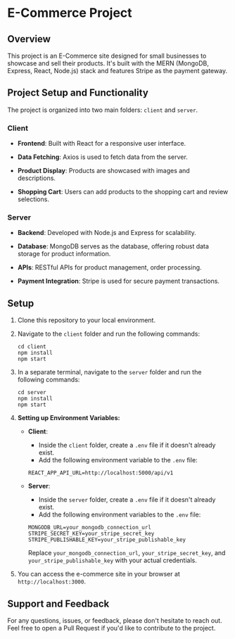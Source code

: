 # E-Commerce Project

## Overview

This project is an E-Commerce site designed for small businesses to showcase and sell their products. It's built with the MERN (MongoDB, Express, React, Node.js) stack and features Stripe as the payment gateway.

## Project Setup and Functionality

The project is organized into two main folders: `client` and `server`.

### Client

- **Frontend**: Built with React for a responsive user interface.

- **Data Fetching**: Axios is used to fetch data from the server.

- **Product Display**: Products are showcased with images and descriptions.

- **Shopping Cart**: Users can add products to the shopping cart and review selections.

### Server

- **Backend**: Developed with Node.js and Express for scalability.

- **Database**: MongoDB serves as the database, offering robust data storage for product information.

- **APIs**: RESTful APIs for product management, order processing.

- **Payment Integration**: Stripe is used for secure payment transactions.

## Setup

1. Clone this repository to your local environment.

2. Navigate to the `client` folder and run the following commands:

   ```
   cd client
   npm install
   npm start
   ```

3. In a separate terminal, navigate to the `server` folder and run the following commands:

   ```
   cd server
   npm install
   npm start
   ```

4. **Setting up Environment Variables:**

   - **Client**:

     - Inside the `client` folder, create a `.env` file if it doesn't already exist.
     - Add the following environment variable to the `.env` file:

     ```plaintext
     REACT_APP_API_URL=http://localhost:5000/api/v1
     ```

   - **Server**:

     - Inside the `server` folder, create a `.env` file if it doesn't already exist.
     - Add the following environment variables to the `.env` file:

     ```plaintext
     MONGODB_URL=your_mongodb_connection_url
     STRIPE_SECRET_KEY=your_stripe_secret_key
     STRIPE_PUBLISHABLE_KEY=your_stripe_publishable_key
     ```

     Replace `your_mongodb_connection_url`, `your_stripe_secret_key`, and `your_stripe_publishable_key` with your actual credentials.

5. You can access the e-commerce site in your browser at `http://localhost:3000`.

## Support and Feedback

For any questions, issues, or feedback, please don't hesitate to reach out. Feel free to open a Pull Request if you'd like to contribute to the project.
